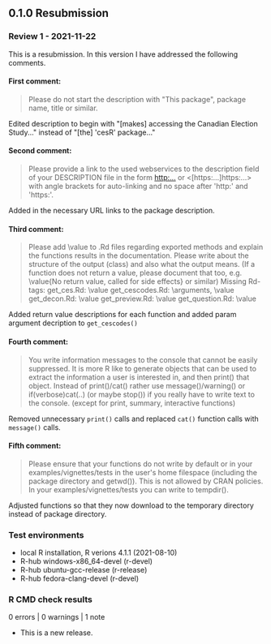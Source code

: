 ## 0.1.0 Resubmission

### Review 1 - 2021-11-22

This is a resubmission. In this version I have addressed the following comments.

#### First comment:
>Please do not start the description with "This package", package name,
>title or similar.

Edited description to begin with "[makes] accessing the Canadian Election Study..." instead of "[the] 'cesR' package..."

#### Second comment:
>Please provide a link to the used webservices to the description field
>of your DESCRIPTION file in the form
><http:...> or <[https:...]https:...>
>with angle brackets for auto-linking and no space after 'http:' and
>'https:'.

Added in the necessary URL links to the package description.

#### Third comment:
>Please add \value to .Rd files regarding exported methods and explain
>the functions results in the documentation. Please write about the
>structure of the output (class) and also what the output means. (If a
>function does not return a value, please document that too, e.g.
>\value{No return value, called for side effects} or similar)
>Missing Rd-tags:
>      get_ces.Rd: \value
>      get_cescodes.Rd: \arguments,  \value
>      get_decon.Rd: \value
>      get_preview.Rd: \value
>      get_question.Rd: \value

Added return value descriptions for each function and added param argument decription to `get_cescodes()`

#### Fourth comment:
>You write information messages to the console that cannot be easily
>suppressed. It is more R like to generate objects that can be used to
>extract the information a user is interested in, and then print() that
>object. Instead of print()/cat() rather use message()/warning() or
>if(verbose)cat(..) (or maybe stop()) if you really have to write text to
>the console. (except for print, summary, interactive functions)

Removed unnecessary `print()` calls and replaced `cat()` function calls with `message()` calls.

#### Fifth comment:
>Please ensure that your functions do not write by default or in your
>examples/vignettes/tests in the user's home filespace (including the
>package directory and getwd()). This is not allowed by CRAN policies. In
>your examples/vignettes/tests you can write to tempdir().

Adjusted functions so that they now download to the temporary directory instead of package directory.

### Test environments
* local R installation, R verions 4.1.1 (2021-08-10)
* R-hub windows-x86_64-devel (r-devel)
* R-hub ubuntu-gcc-release (r-release)
* R-hub fedora-clang-devel (r-devel)

### R CMD check results

0 errors | 0 warnings | 1 note

* This is a new release.
